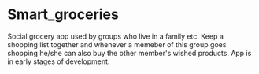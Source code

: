 # Smart_groceries
Social grocery app used by groups who live in a family etc.
Keep a shopping list together and whenever a memeber of this group goes shopping he/she can also buy the other member's wished products.
App is in early stages of development.
